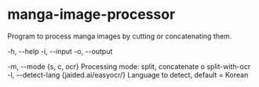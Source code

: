 # manga-image-processor

Program to process manga images by cutting or concatenating them.

-h, --help
-i, --input
-o, --output

-m, --mode {s, c, ocr}                          Processing mode: split, concatenate o split-with-ocr
-l, --detect-lang {jaided.ai/easyocr/}          Language to detect, default = Korean
